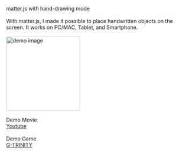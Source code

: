 
matter.js with hand-drawing mode
<br />
<br />
With matter.js, I made it possible to place handwritten objects on the screen.
It works on PC/MAC, Tablet, and Smartphone.
<br />
<br />
<img width="200" alt="demo image" src="https://github.com/user-attachments/assets/22e3b40b-bdcb-4d1c-8787-473548aeb535" />
<br />
<br />
Demo Movie<br />
<a href="https://www.youtube.com/watch?v=iczJ1GbM_as" target="_blank">Youtube</a>
<br />
<br />
Demo Game<br />
<a href="https://kittens-labs.onrender.com/gtrinity" target="_blank">G-TRINITY</a>

